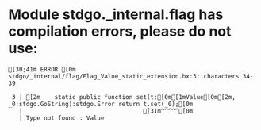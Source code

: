 # Module stdgo._internal.flag has compilation errors, please do not use:
```
[30;41m ERROR [0m stdgo/_internal/flag/Flag_Value_static_extension.hx:3: characters 34-39

 3 | [2m    static public function set(t:[0m[1mValue[0m[2m, _0:stdgo.GoString):stdgo.Error return t.set(_0);[0m
   |                                  [31m^^^^^[0m
   | Type not found : Value


```

